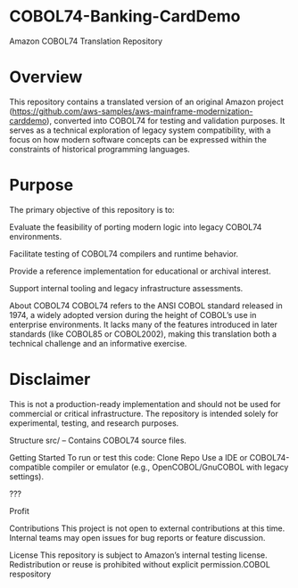 # COBOL74-Banking-CardDemo
Amazon COBOL74 Translation Repository
# Overview
This repository contains a translated version of an original Amazon project (https://github.com/aws-samples/aws-mainframe-modernization-carddemo), converted into COBOL74 for testing and validation purposes. It serves as a technical exploration of legacy system compatibility, with a focus on how modern software concepts can be expressed within the constraints of historical programming languages.

# Purpose
The primary objective of this repository is to:

Evaluate the feasibility of porting modern logic into legacy COBOL74 environments.

Facilitate testing of COBOL74 compilers and runtime behavior.

Provide a reference implementation for educational or archival interest.

Support internal tooling and legacy infrastructure assessments.

About COBOL74
COBOL74 refers to the ANSI COBOL standard released in 1974, a widely adopted version during the height of COBOL’s use in enterprise environments. It lacks many of the features introduced in later standards (like COBOL85 or COBOL2002), making this translation both a technical challenge and an informative exercise.

# Disclaimer
This is not a production-ready implementation and should not be used for commercial or critical infrastructure. The repository is intended solely for experimental, testing, and research purposes.

Structure
src/ – Contains COBOL74 source files.

Getting Started
To run or test this code:
Clone Repo
Use a IDE or COBOL74-compatible compiler or emulator (e.g., OpenCOBOL/GnuCOBOL with legacy settings).

???

Profit

Contributions
This project is not open to external contributions at this time. Internal teams may open issues for bug reports or feature discussion.

License
This repository is subject to Amazon’s internal testing license. Redistribution or reuse is prohibited without explicit permission.COBOL respository
